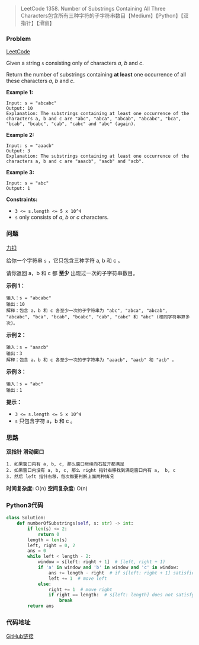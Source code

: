 > LeetCode 1358. Number of Substrings Containing All Three Characters包含所有三种字符的子字符串数目【Medium】【Python】【双指针】【滑窗】

### Problem

[LeetCode](https://leetcode.com/problems/number-of-substrings-containing-all-three-characters/)

Given a string `s` consisting only of characters *a*, *b* and *c*.

Return the number of substrings containing **at least** one occurrence of all these characters *a*, *b* and *c*.

**Example 1:**

```
Input: s = "abcabc"
Output: 10
Explanation: The substrings containing at least one occurrence of the characters a, b and c are "abc", "abca", "abcab", "abcabc", "bca", "bcab", "bcabc", "cab", "cabc" and "abc" (again). 
```

**Example 2:**

```
Input: s = "aaacb"
Output: 3
Explanation: The substrings containing at least one occurrence of the characters a, b and c are "aaacb", "aacb" and "acb". 
```

**Example 3:**

```
Input: s = "abc"
Output: 1
```

**Constraints:**

- `3 <= s.length <= 5 x 10^4`
- `s` only consists of *a*, *b* or *c* characters.

### 问题

[力扣](https://leetcode-cn.com/problems/number-of-substrings-containing-all-three-characters/)

给你一个字符串 `s` ，它只包含三种字符 a, b 和 c 。

请你返回 a，b 和 c 都 **至少** 出现过一次的子字符串数目。

**示例 1：**

```
输入：s = "abcabc"
输出：10
解释：包含 a，b 和 c 各至少一次的子字符串为 "abc", "abca", "abcab", "abcabc", "bca", "bcab", "bcabc", "cab", "cabc" 和 "abc" (相同字符串算多次)。
```

**示例 2：**

```
输入：s = "aaacb"
输出：3
解释：包含 a，b 和 c 各至少一次的子字符串为 "aaacb", "aacb" 和 "acb" 。
```

**示例 3：**

```
输入：s = "abc"
输出：1
```

**提示：**

* `3 <= s.length <= 5 x 10^4`
* `s` 只包含字符 a，b 和 c 。

### 思路

**双指针** **滑动窗口**

```
1. 如果窗口内有 a, b, c, 那么窗口继续向右拉开都满足
2. 如果窗口内没有 a, b, c, 那么 right 指针右移找到满足窗口内有 a,  b, c
3. 然后 left 指针右移，每次都要判断上面两种情况
```

**时间复杂度:** O(n)
**空间复杂度:** O(n)

### Python3代码

```python
class Solution:
    def numberOfSubstrings(self, s: str) -> int:
        if len(s) <= 2:
            return 0
        length = len(s)
        left, right = 0, 2
        ans = 0
        while left < length - 2:
            window = s[left: right + 1]  # [left, right + 1)
            if 'a' in window and 'b' in window and 'c' in window:
                ans += length - right  # if s[left: right + 1] satisfies, then s[left: length] also satisfies
                left += 1  # move left
            else:
                right += 1  # move right
                if right == length:  # s[left: length] does not satisfy, so s[left + x: length] also does not satisfy
                    break
        return ans
```

### 代码地址

[GitHub链接](https://github.com/Wonz5130/LeetCode-Solutions/blob/master/solutions/1358-Number-of-Substrings-Containing-All-Three-Characters/1358.py)
